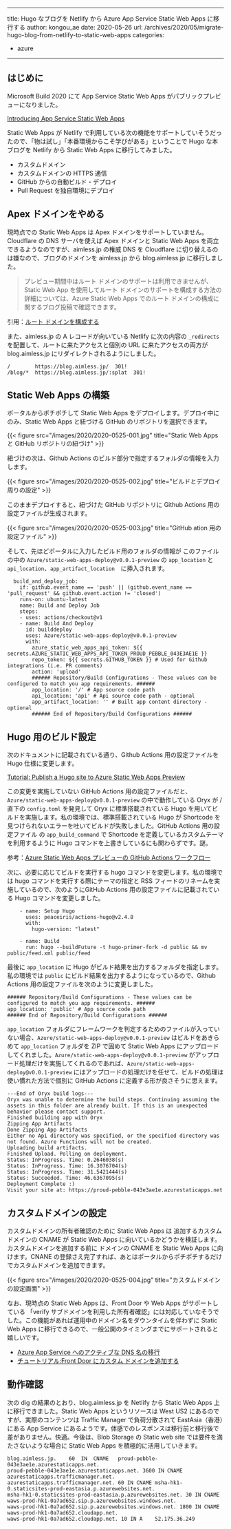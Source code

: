 
---
title: Hugo なブログを Netlify から Azure App Service Static Web Apps に移行する
author: kongou_ae
date: 2020-05-26
url: /archives/2020/05/migrate-hugo-blog-from-netlify-to-static-web-apps
categories:
  - azure
---

## はじめに

Microsoft Build 2020 にて App Service Static Web Apps がパブリックプレビューになりました。

[Introducing App Service Static Web Apps](https://techcommunity.microsoft.com/t5/azure-app-service/introducing-app-service-static-web-apps/ba-p/1394451)

Static Web Apps が Netlify で利用している次の機能をサポートしていそうだったので、「物は試し」「本番環境からこそ学びがある」ということで Hugo な本ブログを Netlify から Static Web Apps に移行してみました。

- カスタムドメイン
- カスタムドメインの HTTPS 通信
- GitHub からの自動ビルド・デプロイ
- Pull Request を独自環境にデプロイ

## Apex ドメインをやめる

現時点での Static Web Apps は Apex ドメインをサポートしていません。Cloudflare の DNS サーバを使えば Apex ドメインと Static Web Apps を両立できるようなのですが、aimless.jp の権威 DNS を Cloudflare に切り替えるのは嫌なので、ブログのドメインを aimless.jp から blog.aimless.jp に移行しました。

> プレビュー期間中はルート ドメインのサポートは利用できませんが、Static Web App を使用してルート ドメインのサポートを構成する方法の詳細については、Azure Static Web Apps でのルート ドメインの構成に関するブログ投稿で確認できます。

引用：[ルート ドメインを構成する](https://docs.microsoft.com/ja-jp/azure/static-web-apps/custom-domain#configure-a-root-domain)

また、aimless.jp の A レコードが向いている Netlify に次の内容の `_redirects` を配置して、ルートに来たアクセスと個別の URL に来たアクセスの両方が blog.aimless.jp にリダイレクトされるようにしました。

```
/        https://blog.aimless.jp/  301!
/blog/*  https://blog.aimless.jp/:splat  301!
```

## Static Web Apps の構築

ポータルからポチポチして Static Web Apps をデプロイします。デプロイ中にのみ、Static Web Apps と紐づける GitHub のリポジトリを選択できます。

{{< figure src="/images/2020/2020-0525-001.jpg" title="Static Web Apps と GitHub リポジトリの紐づけ" >}}

紐づけの次は、Github Actions のビルド部分で指定するフォルダの情報を入力します。

{{< figure src="/images/2020/2020-0525-002.jpg" title="ビルドとデプロイ周りの設定" >}}

このままデプロイすると、紐づけた GitHub リポジトリに Github Actions 用の設定ファイルが生成されます。

{{< figure src="/images/2020/2020-0525-003.jpg" title="GitHub ation 用の設定ファイル" >}}

そして、先ほどポータルに入力したビルド用のフォルダの情報が このファイルの中の `Azure/static-web-apps-deploy@v0.0.1-preview` の `app_location` と `api_location`、`app_artifact_location`　に挿入されます。

```
  build_and_deploy_job:
    if: github.event_name == 'push' || (github.event_name == 'pull_request' && github.event.action != 'closed')
    runs-on: ubuntu-latest
    name: Build and Deploy Job
    steps:
    - uses: actions/checkout@v1
    - name: Build And Deploy
      id: builddeploy
      uses: Azure/static-web-apps-deploy@v0.0.1-preview
      with:
        azure_static_web_apps_api_token: ${{ secrets.AZURE_STATIC_WEB_APPS_API_TOKEN_PROUD_PEBBLE_043E3AE1E }}
        repo_token: ${{ secrets.GITHUB_TOKEN }} # Used for Github integrations (i.e. PR comments)
        action: 'upload'
        ###### Repository/Build Configurations - These values can be configured to match you app requirements. ######
        app_location: '/' # App source code path
        api_location: 'api' # Api source code path - optional
        app_artifact_location: '' # Built app content directory - optional
        ###### End of Repository/Build Configurations ######
```

## Hugo 用のビルド設定

次のドキュメントに記載されている通り、Github Actions 用の設定ファイルを Hugo 仕様に変更します。

[Tutorial: Publish a Hugo site to Azure Static Web Apps Preview](https://docs.microsoft.com/en-us/azure/static-web-apps/publish-hugo)

この変更を実施していない GitHub Actions 用の設定ファイルだと、`Azure/static-web-apps-deploy@v0.0.1-preview` の中で動作している Oryx が / 直下の `config.toml` を発見して Oryx に標準搭載されている Hugo を用いてビルドを実施します。私の環境では、標準搭載されている Hugo が Shortcode を見つけられないエラーを吐いてビルドが失敗しました。GitHub Actions 用の設定ファイル の `app_build_command` で Shortcode を定義しているカスタムテーマを利用するように Hugo コマンドを上書きしているにも関わらずです。謎。

参考：[Azure Static Web Apps プレビューの GitHub Actions ワークフロー](https://docs.microsoft.com/ja-jp/azure/static-web-apps/github-actions-workflow#custom-build-commands)

次に、必要に応じてビルドを実行する hugo コマンドを変更します。私の環境では hugo コマンドを実行する際にテーマの指定と RSS フィードのリネームを実施しているので、次のようにGitHub Actions 用の設定ファイルに記載されている Hugo コマンドを変更しました。

```
    - name: Setup Hugo
      uses: peaceiris/actions-hugo@v2.4.8
      with:
        hugo-version: "latest"

    - name: Build
      run: hugo --buildFuture -t hugo-primer-fork -d public && mv public/feed.xml public/feed
```

最後に `app_location` に Hugo がビルド結果を出力するフォルダを指定します。私の環境では `public` にビルド結果を出力するようになっているので、Github Actions 用の設定ファイルを次のように変更しました。

```
###### Repository/Build Configurations - These values can be configured to match you app requirements. ######
app_location: 'public' # App source code path
###### End of Repository/Build Configurations ######
```

`app_location` フォルダにフレームワークを判定するためのファイルが入っていない場合、`Azure/static-web-apps-deploy@v0.0.1-preview` はビルドをあきらめて `app_location` フォルダを ZIP で固めて Static Web Apps にアップロードしてくれました。`Azure/static-web-apps-deploy@v0.0.1-preview` がアップロード処理だけを実施してくれるのであれば、`Azure/static-web-apps-deploy@v0.0.1-preview` にはアップロードの処理だけを任せて、ビルドの処理は使い慣れた方法で個別に GitHub Actions に定義する形が良さそうに思えます。

```
---End of Oryx build logs---
Oryx was unable to determine the build steps. Continuing assuming the assets in this folder are already built. If this is an unexpected behavior please contact support.
Finished building app with Oryx
Zipping App Artifacts
Done Zipping App Artifacts
Either no Api directory was specified, or the specified directory was not found. Azure Functions will not be created.
Uploading build artifacts.
Finished Upload. Polling on deployment.
Status: InProgress. Time: 0.2646038(s)
Status: InProgress. Time: 16.3076704(s)
Status: InProgress. Time: 31.5421444(s)
Status: Succeeded. Time: 46.6367095(s)
Deployment Complete :)
Visit your site at: https://proud-pebble-043e3ae1e.azurestaticapps.net
```

## カスタムドメインの設定

カスタムドメインの所有者確認のために Static Web Apps は 追加するカスタムドメインの CNAME が Static Web Apps に向いているかどうかを検証します。カスタムドメインを追加する前に ドメインの CNAME を Static Web Apps に向けます。CNANE の登録さえ完了すれば、あとはポータルからポチポチするだけでカスタムドメインを追加できます。

{{< figure src="/images/2020/2020-0525-004.jpg" title="カスタムドメインの設定画面" >}}

なお、現時点の Static Web Apps は、Front Door や Web Apps がサポートしている 「verify サブドメインを利用した所有者確認」には対応していなそうでした。この機能があれば運用中のドメイン名をダウンタイムを伴わずに Static Web Apps に移行できるので、一般公開のタイミングまでにサポートされると嬉しいです。

- [Azure App Service へのアクティブな DNS 名の移行](https://docs.microsoft.com/ja-jp/azure/app-service/manage-custom-dns-migrate-domain#remap-the-active-dns-name)
- [チュートリアル:Front Door にカスタム ドメインを追加する](https://docs.microsoft.com/ja-jp/azure/frontdoor/front-door-custom-domain#map-the-temporary-afdverify-subdomain)

## 動作確認

次の dig の結果のとおり、blog.aimless.jp を Netlify から Static Web Apps 上に移行できました。Static Web Apps というリソースは West US2 にあるのですが、実際のコンテンツは Traffic Manager で負荷分散されて EastAsia（香港）にある App Service にあるようです。体感でのレスポンスは移行前と移行後で差がありません。快適。今後は、Blob Storage の Static web site では要件を満たさないような場合に Static Web Apps を積極的に活用していきます。

```
blog.aimless.jp.	60	IN	CNAME	proud-pebble-043e3ae1e.azurestaticapps.net.
proud-pebble-043e3ae1e.azurestaticapps.net. 3600 IN CNAME azurestaticapps.trafficmanager.net.
azurestaticapps.trafficmanager.net. 60 IN CNAME	msha-hk1-0.staticsites-prod-eastasia.p.azurewebsites.net.
msha-hk1-0.staticsites-prod-eastasia.p.azurewebsites.net. 30 IN	CNAME waws-prod-hk1-0a7ad652.sip.p.azurewebsites.windows.net.
waws-prod-hk1-0a7ad652.sip.p.azurewebsites.windows.net.	1800 IN	CNAME waws-prod-hk1-0a7ad652.cloudapp.net.
waws-prod-hk1-0a7ad652.cloudapp.net. 10	IN A	52.175.36.249
```
